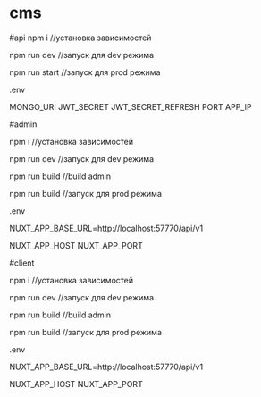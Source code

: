 # cms


#api
npm i 
//установка зависимостей

npm run dev
//запуск для dev режима

npm run start
//запуск для prod режима

.env

MONGO_URI
JWT_SECRET
JWT_SECRET_REFRESH 
PORT
APP_IP

#admin

npm i 
//установка зависимостей

npm run dev
//запуск для dev режима

npm run build
//build admin

npm run build
//запуск для prod режима

.env

NUXT_APP_BASE_URL=http://localhost:57770/api/v1

NUXT_APP_HOST
NUXT_APP_PORT

#client

npm i 
//установка зависимостей

npm run dev
//запуск для dev режима

npm run build
//build admin

npm run build
//запуск для prod режима

.env

NUXT_APP_BASE_URL=http://localhost:57770/api/v1

NUXT_APP_HOST
NUXT_APP_PORT
